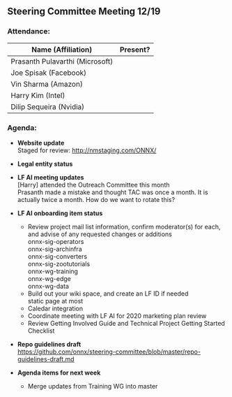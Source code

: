 ## Steering Committee Meeting 12/19

### Attendance:

| Name (Affiliation) | Present? |
| ------------------------------- | --- |
| Prasanth Pulavarthi (Microsoft) |  |
| Joe Spisak (Facebook)           |  |
| Vin Sharma (Amazon)             |  | 
| Harry Kim (Intel)               |  |
| Dilip Sequeira (Nvidia)         |  |


### Agenda:

* **Website update**   
Staged for review: http://nmstaging.com/ONNX/

* **Legal entity status**  

* **LF AI meeting updates**  
[Harry] attended the Outreach Committee this month  
Prasanth made a mistake and thought TAC was once a month. It is actually twice a month. How do we want to rotate this?

* **LF AI onboarding item status** 
  *	Review project mail list information, confirm moderator(s) for each, and advise of any requested changes or additions  
      onnx-sig-operators  
      onnx-sig-archinfra  
      onnx-sig-converters  
      onnx-sig-zootutorials  
      onnx-wg-training  
      onnx-wg-edge  
      onnx-wg-data  
  *	Build out your wiki space, and create an LF ID if needed  
      static page at most
  * Caledar integration
  *	Coordinate meeting with LF AI for 2020 marketing plan review
  *	Review Getting Involved Guide and Technical Project Getting Started Checklist

* **Repo guidelines draft**  
https://github.com/onnx/steering-committee/blob/master/repo-guidelines-draft.md

* **Agenda items for next week** 
  * Merge updates from Training WG into master

